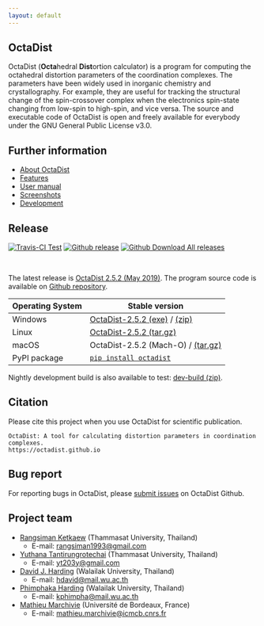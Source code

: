 ```yaml
---
layout: default
---
```


## OctaDist
OctaDist (**Octa**hedral **Dist**ortion calculator) is a program for computing the octahedral distortion parameters of the coordination complexes. 
The parameters have been widely used in inorganic chemistry and crystallography. 
For example, they are useful for tracking the structural change of the spin-crossover complex when the electronics spin-state changing from low-spin to high-spin, and vice versa. 
The source and executable code of OctaDist is open and freely available for everybody under the GNU General Public License v3.0.

## Further information
- [About OctaDist](./about.md) <br/>
- [Features](./features.md) <br/>
- [User manual](./manual.md) <br/>
- [Screenshots](./screenshots.md)
- [Development](./development.md)

## Release
[![Travis-CI Test](https://img.shields.io/travis/OctaDist/OctaDist/master.svg)][link1]
[![Github release](https://img.shields.io/github/release/OctaDist/octadist.svg)][link2]
[![Github Download All releases](https://img.shields.io/github/downloads/OctaDist/octadist/total.svg)][link3]

[link1]: https://travis-ci.org/OctaDist/OctaDist
[link2]: https://github.com/OctaDist/OctaDist/releases
[link3]: https://github.com/OctaDist/OctaDist/releases

<br/>

The latest release is [OctaDist 2.5.2 (May 2019)][link4]. 
The program source code is available on [Github repository][link5].

[link4]: https://github.com/OctaDist/OctaDist/releases/latest
[link5]: https://github.com/OctaDist/OctaDist

|Operating System| Stable version |
|----------------|----------------|
|    Windows     | [OctaDist-2.5.2 (exe)][WinOS_exe] / [(zip)][WinOS_zip] |
|     Linux      | [OctaDist-2.5.2 (tar.gz)][LinOS_tar] |
|     macOS      | OctaDist-2.5.2 (Mach-O) / [(tar.gz)][MacOS_tar]|
|  PyPI package  | [`pip install octadist`][PyPI] |

Nightly development build is also available to test: [dev-build (zip)](https://github.com/OctaDist/OctaDist/archive/nightly-build.zip).

[WinOS_exe]: https://github.com/OctaDist/OctaDist/releases/download/v.2.5.2/OctaDist-2.5.2-Win-x86-64.exe
[WinOS_zip]: https://github.com/OctaDist/OctaDist/releases/download/v.2.5.2/OctaDist-2.5.2-Win-x86-64.zip
[LinOS_tar]: https://github.com/OctaDist/OctaDist/releases/download/v.2.5.2/OctaDist-2.5.2-Linux-x86-64.tar.gz
[MacOS_mac]: https://github.com/OctaDist/OctaDist/releases/download/v.2.5.1/OctaDist-2.5.1-macOS-x86-64
[MacOS_tar]: https://github.com/OctaDist/OctaDist/releases/download/v.2.5.2/OctaDist-2.5.2-Linux-x86-64.tar.gz
[PyPI]: https://pypi.org/project/octadist/

## Citation
Please cite this project when you use OctaDist for scientific publication.

```
OctaDist: A tool for calculating distortion parameters in coordination complexes.
https://octadist.github.io
```

## Bug report
For reporting bugs in OctaDist, please [submit issues](https://github.com/OctaDist/OctaDist/issues) on OctaDist Github.

## Project team
- [Rangsiman Ketkaew](https://sites.google.com/site/rangsiman1993) (Thammasat University, Thailand) 
  - E-mail: rangsiman1993@gmail.com
- [Yuthana Tantirungrotechai](https://sites.google.com/site/compchem403/people/faculty/yuthana) (Thammasat University, Thailand)
  - E-mail: yt203y@gmail.com
- [David J. Harding](https://www.funtechwu.com/david-j-harding) (Walailak University, Thailand)
  - E-mail: hdavid@mail.wu.ac.th
- [Phimphaka Harding](https://www.funtechwu.com/phimphaka-harding) (Walailak University, Thailand)
  - E-mail: kphimpha@mail.wu.ac.th
- [Mathieu Marchivie](http://www.icmcb-bordeaux.cnrs.fr/spip.php?article562&lang=fr) (Université de Bordeaux, France)
  - E-mail: mathieu.marchivie@icmcb.cnrs.fr
  
